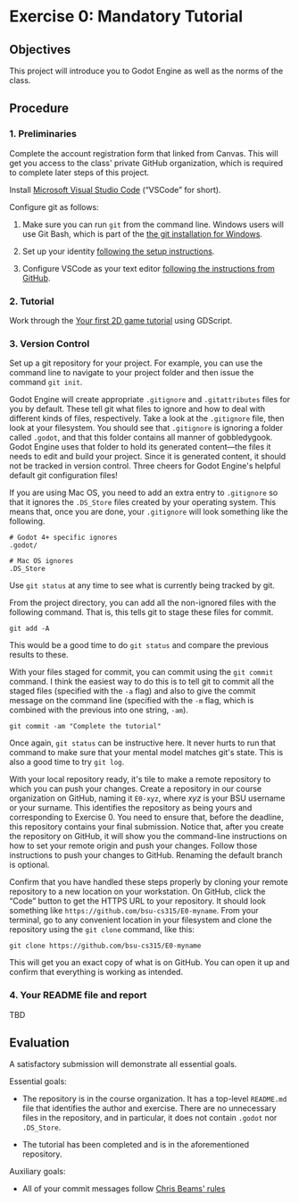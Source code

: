 # Exercise 0: Mandatory Tutorial

## Objectives

This project will introduce you to Godot Engine as well as the norms of the class.

## Procedure

### 1. Preliminaries

Complete the account registration form that linked from Canvas.
This will get you access to the class' private GitHub organization, 
which is required to complete later steps of this project.

Install [Microsoft Visual Studio Code](https://code.visualstudio.com/download) (&ldquo;VSCode&rdquo; for short).

Configure git as follows:
1. Make sure you can run `git` from the command line. Windows users will use Git Bash, which is 
part of the [the git installation for Windows](https://www.git-scm.com/download/win).

1. Set up your identity [following the setup instructions](https://git-scm.com/book/en/v2/Getting-Started-First-Time-Git-Setup).

1. Configure VSCode as your text editor [following the instructions from GitHub](https://docs.github.com/en/get-started/getting-started-with-git/associating-text-editors-with-git).


### 2. Tutorial
Work through the [Your first 2D game tutorial](https://docs.godotengine.org/en/stable/getting_started/first_2d_game/index.html) using GDScript.

### 3. Version Control

Set up a git repository for your project. For example, you can use the command line to navigate to your project folder and then issue the command `git init`.

Godot Engine will create appropriate `.gitignore` and `.gitattributes` files for you by default.
These tell git what files to ignore and how to deal with different kinds of files, respectively.
Take a look at the `.gitignore` file, then look at your filesystem.
You should see that `.gitignore` is ignoring a folder called `.godot`, and that this folder
contains all manner of gobbledygook. 
Godot Engine uses that folder to hold its generated
content&mdash;the files it needs to edit and build your project. Since it is generated
content, it should not be tracked in version control. Three cheers for Godot Engine's
helpful default git configuration files!

If you are using Mac OS, you need to add an extra entry to `.gitignore` so that it ignores the `.DS_Store` files created by your operating system.
This means that, once you are done, your `.gitignore` will look something like the following.

```
# Godot 4+ specific ignores
.godot/

# Mac OS ignores
.DS_Store
```

Use `git status` at any time to see what is currently being tracked by git. 

From the project directory, you can add all the non-ignored files with the following command.
That is, this tells git to stage these files for commit.
```
git add -A
```
This would be a good time to do `git status` and compare the previous results to these.

With your files staged for commit, you can commit using the `git commit` command. I think the easiest way to
do this is to tell git to commit all the staged files (specified with the `-a` flag) and also to give the commit message
on the command line (specified with the `-m` flag, which is combined with the previous into one string, `-am`).
```
git commit -am "Complete the tutorial"
```
Once again, `git status` can be instructive here. It never hurts to run that command to make sure
that your mental model matches git's state. This is also a good time to try `git log`.

With your local repository ready, it's tile to make a remote repository to which you can push your changes.
Create a repository in our course organization on GitHub, naming it `E0-xyz`, where _xyz_ is your BSU username or your surname. This identifies the repository as being yours and corresponding to Exercise 0. You need to ensure that, before the deadline, this repository contains your final submission. Notice that, after you create the repository on GitHub, it will show you the command-line instructions on how to set your remote origin and push your changes. Follow those instructions to push your changes to GitHub. Renaming the default branch is optional.

Confirm that you have handled these steps properly by cloning your remote repository to a new location on your workstation.
On GitHub, click the &ldquo;Code&rdquo; button to get the HTTPS URL to your repository. It should look something like
`https://github.com/bsu-cs315/E0-myname`. 
From your terminal, go to any convenient location in your filesystem and clone the repository using the `git clone` command, like this:
```
git clone https://github.com/bsu-cs315/E0-myname
```
This will get you an exact copy of what is on GitHub. You can open it up and confirm that everything is working as intended.

### 4. Your README file and report

TBD

## Evaluation

A satisfactory submission will demonstrate all essential goals.

Essential goals:

- The repository is in the course organization. It has a top-level `README.md` file that identifies the author and exercise. 
There are no unnecessary files in the repository, and in particular, it does not contain `.godot` nor `.DS_Store`.

- The tutorial has been completed and is in the aforementioned repository.

Auxiliary goals:

- All of your commit messages follow [Chris Beams' rules](https://cbea.ms/git-commit/)